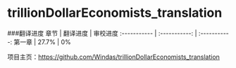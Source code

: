 # trillionDollarEconomists_translation

###翻译进度
章节 | 翻译进度 | 审校进度
:----------- | :-----------: | :-----------:
第一章 | 27.7% | 0%

项目主页：<https://github.com/Windas/trillionDollarEconomists_translation>
